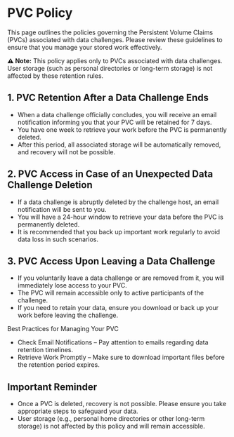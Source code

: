# PVC Policy

This page outlines the policies governing the Persistent Volume Claims (PVCs) associated with data challenges. Please review these guidelines to ensure that you manage your stored work effectively.

**⚠ Note:** This policy applies only to PVCs associated with data challenges. User storage (such as personal directories or long-term storage) is not affected by these retention rules.

## 1. PVC Retention After a Data Challenge Ends

- When a data challenge officially concludes, you will receive an email notification informing you that your PVC will be retained for 7 days.
- You have one week to retrieve your work before the PVC is permanently deleted.
- After this period, all associated storage will be automatically removed, and recovery will not be possible.

## 2. PVC Access in Case of an Unexpected Data Challenge Deletion

- If a data challenge is abruptly deleted by the challenge host, an email notification will be sent to you.
- You will have a 24-hour window to retrieve your data before the PVC is permanently deleted.
- It is recommended that you back up important work regularly to avoid data loss in such scenarios.

## 3. PVC Access Upon Leaving a Data Challenge
- If you voluntarily leave a data challenge or are removed from it, you will immediately lose access to your PVC.
- The PVC will remain accessible only to active participants of the challenge.
- If you need to retain your data, ensure you download or back up your work before leaving the challenge.

Best Practices for Managing Your PVC
- Check Email Notifications – Pay attention to emails regarding data retention timelines.
- Retrieve Work Promptly – Make sure to download important files before the retention period expires.

## Important Reminder
- Once a PVC is deleted, recovery is not possible. Please ensure you take appropriate steps to safeguard your data.
- User storage (e.g., personal home directories or other long-term storage) is not affected by this policy and will remain accessible.